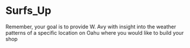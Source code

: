 # Surfs_Up
Remember, your goal is to provide W. Avy with insight into the weather patterns of a specific location on Oahu where you would like to build your shop

